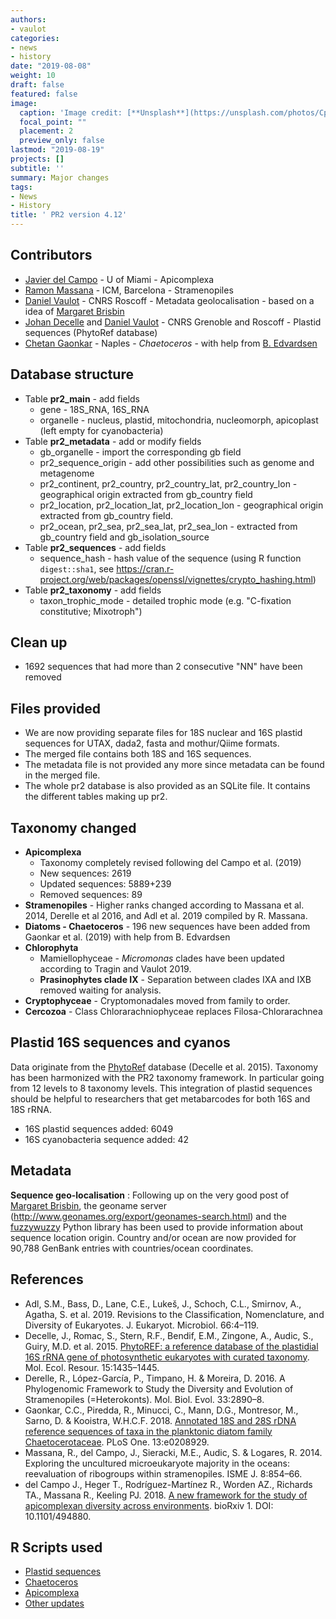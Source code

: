 ```yaml
---
authors:
- vaulot
categories:
- news
- history
date: "2019-08-08"
weight: 10
draft: false
featured: false
image:
  caption: 'Image credit: [**Unsplash**](https://unsplash.com/photos/CpkOjOcXdUY)'
  focal_point: ""
  placement: 2
  preview_only: false
lastmod: "2019-08-19"
projects: []
subtitle: ''
summary: Major changes
tags:
- News
- History
title: ' PR2 version 4.12'
---
```

## Contributors
* [Javier del Campo](mailto:jdelcampo@rsmas.miami.edu) - U of Miami - Apicomplexa
* [Ramon Massana](mailto:ramonm@icm.csic.es) - ICM, Barcelona - Stramenopiles
* [Daniel Vaulot](mailto:vaulot@sb-roscoff.fr) - CNRS Roscoff - Metadata geolocalisation - based on a idea of [Margaret Brisbin](https://brisbinplankton.wordpress.com/)
* [Johan Decelle](mailto:johan.decelle@univ-grenoble-alpes.fr) and [Daniel Vaulot](mailto:vaulot@sb-roscoff.fr) - CNRS Grenoble and Roscoff - Plastid sequences (PhytoRef database)
* [Chetan Gaonkar](mailto:chetan.gaonkar@gmail.com) - Naples - *Chaetoceros*  - with help from [B. Edvardsen](mailto:bente.edvardsen@bio.uio.no)

## Database structure
* Table **pr2_main** - add fields
    * gene - 18S_RNA, 16S_RNA
    * organelle - nucleus, plastid, mitochondria, nucleomorph, apicoplast (left empty for cyanobacteria)
* Table **pr2_metadata** - add or modify fields
    * gb_organelle - import the corresponding gb field
    * pr2_sequence_origin - add other possibilities such as genome and metagenome
    * pr2_continent, pr2_country, pr2_country_lat, pr2_country_lon - geographical origin extracted from gb_country field
    * pr2_location, pr2_location_lat, pr2_location_lon - geographical origin extracted from gb_country field.
    * pr2_ocean, pr2_sea, pr2_sea_lat, pr2_sea_lon - extracted from gb_country field and gb_isolation_source
* Table **pr2_sequences** - add fields
    * sequence_hash - hash value of the sequence (using R function `digest::sha1`, see https://cran.r-project.org/web/packages/openssl/vignettes/crypto_hashing.html)
* Table **pr2_taxonomy** - add fields
    * taxon_trophic_mode - detailed trophic mode (e.g. "C-fixation constitutive; Mixotroph")

## Clean up
* 1692 sequences that had more than 2 consecutive "NN" have been removed

## Files provided
* We are now providing separate files for 18S nuclear and 16S plastid sequences for UTAX, dada2, fasta and mothur/Qiime formats.
* The merged file contains both 18S and 16S sequences.
* The metadata file is not provided any more since metadata can be found in the merged file.
* The whole pr2 database is also provided as an SQLite file.  It contains the different tables making up pr2.

## Taxonomy changed
* **Apicomplexa**
    * Taxonomy completely revised following del Campo et al. (2019)
    * New sequences: 2619
    * Updated sequences: 5889+239
    * Removed sequences: 89
* **Stramenopiles** - Higher ranks changed according to Massana et al. 2014, Derelle et al 2016, and Adl et al. 2019 compiled by R. Massana.
* **Diatoms - Chaetoceros** - 196 new sequences have been added from Gaonkar et al. (2019) with help from B. Edvardsen
* **Chlorophyta**
    * Mamiellophyceae - *Micromonas* clades have been updated according to Tragin and Vaulot 2019.
    * **Prasinophytes clade IX** - Separation between clades IXA and IXB removed waiting for analysis.
* **Cryptophyceae** - Cryptomonadales moved from family to order.
* **Cercozoa** - Class Chlorarachniophyceae replaces Filosa-Chlorarachnea

## Plastid 16S sequences and cyanos
Data originate from the [PhytoRef](http://phytoref.sb-roscoff.fr/) database (Decelle et al. 2015). Taxonomy has been harmonized with the PR2 taxonomy framework.  In particular going from 12 levels to 8 taxonomy levels.  This integration of plastid sequences should be helpful to researchers that get metabarcodes for both 16S and 18S rRNA.
* 16S plastid sequences added: 6049
* 16S cyanobacteria sequence added: 42

## Metadata
**Sequence geo-localisation** : Following up on the very good post of [Margaret Brisbin](https://maggimars.github.io/eukGeoBlast/eGB.html),  the geoname server (http://www.geonames.org/export/geonames-search.html) and the [fuzzywuzzy](https://github.com/seatgeek/fuzzywuzzy) Python library has been used to provide information about sequence location origin.  Country and/or ocean are now provided for 90,788 GenBank entries with countries/ocean coordinates.

## References
* Adl, S.M., Bass, D., Lane, C.E., Lukeš, J., Schoch, C.L., Smirnov, A., Agatha, S. et al. 2019. Revisions to the Classification, Nomenclature, and Diversity of Eukaryotes. J. Eukaryot. Microbiol. 66:4–119.
* Decelle, J., Romac, S., Stern, R.F., Bendif, E.M., Zingone, A., Audic, S., Guiry, M.D. et al. 2015. [PhytoREF: a reference database of the plastidial 16S rRNA gene of photosynthetic eukaryotes with curated taxonomy](https://onlinelibrary.wiley.com/doi/abs/10.1111/1755-0998.12401). Mol. Ecol. Resour. 15:1435–1445.
* Derelle, R., López-García, P., Timpano, H. & Moreira, D. 2016. A Phylogenomic Framework to Study the Diversity and Evolution of Stramenopiles (=Heterokonts). Mol. Biol. Evol. 33:2890–8.
* Gaonkar, C.C., Piredda, R., Minucci, C., Mann, D.G., Montresor, M., Sarno, D. & Kooistra, W.H.C.F. 2018. [Annotated 18S and 28S rDNA reference sequences of taxa in the planktonic diatom family Chaetocerotaceae](https://journals.plos.org/plosone/article?id=10.1371/journal.pone.0208929). PLoS One. 13:e0208929.
* Massana, R., del Campo, J., Sieracki, M.E., Audic, S. & Logares, R. 2014. Exploring the uncultured microeukaryote majority in the oceans: reevaluation of ribogroups within stramenopiles. ISME J. 8:854–66.
* del Campo J., Heger T., Rodríguez-Martínez R., Worden AZ., Richards TA., Massana R., Keeling PJ. 2018. [A new framework for the study of apicomplexan diversity across environments](https://www.biorxiv.org/content/10.1101/494880v1). bioRxiv 1. DOI: 10.1101/494880.

## R Scripts used
* [Plastid sequences](https://vaulot.github.io/pr2/PR2_update_4.12.0_A_16S_plastid.html)
* [Chaetoceros](https://vaulot.github.io/pr2/PR2_update_4.12.0_B_Chaetoceros.html)
* [Apicomplexa](https://vaulot.github.io/pr2/PR2_update_4.12.0_C_Apicomplexa.html)
* [Other updates](https://vaulot.github.io/pr2/PR2_update_4.12.0_D_Misc.html)
